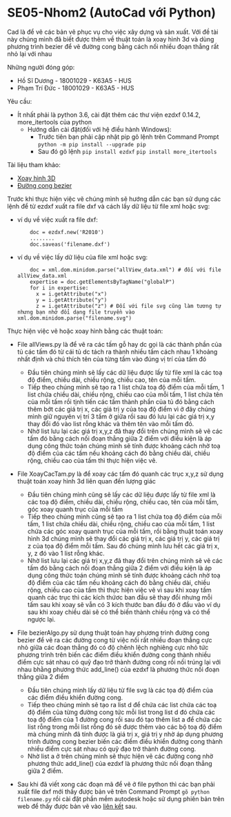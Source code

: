 # SE05-Nhom2 (AutoCad với Python)
Cad là để vẽ các bản vẽ phục vụ cho việc xây dựng và sản xuất. Với đề tài này chúng mình đã biết được thêm về thuật toán là xoay hình 3d và dùng phương trình bezier để vẽ đường cong bằng cách nối nhiều đoạn thẳng rất nhỏ lại với nhau

Những người đóng góp:
  * Hồ Sĩ Dương - 18001029 - K63A5 - HUS  
  * Phạm Trí Đức - 18001029 - K63A5 - HUS
  
Yêu cầu:
  * Ít nhất phải là python 3.6, cài đặt thêm các thư viện ezdxf 0.14.2, more_itertools của python
    + Hướng dẫn cài đặt(đối với hệ điều hành Windows): 
      + Trước tiên bạn phải cập nhật pip gõ lệnh trên Command Prompt 
      ``` python -m pip install --upgrade pip ```
      + Sau đó gõ lệnh 
       ``` pip install ezdxf ``` 
       ``` pip install more_itertools ```
       
Tài liệu tham khảo:
  * [Xoay hình 3D](https://www.it-swarm-vi.tech/vi/math/xoay-mot-vector-trong-khong-gian-3d/1071293716/)
  * [Đường cong bezier](https://vi.wikipedia.org/wiki/%C4%90%C6%B0%E1%BB%9Dng_cong_B%C3%A9zier)
  
Trước khi thực hiện việc vẽ chúng mình sẽ hướng dẫn các bạn sử dụng các lệnh để từ ezdxf xuất ra file dxf và cách lấy dữ liệu từ file xml hoặc svg:
  * ví dụ về việc xuất ra file dxf:
    ``` import ezdxf
        doc = ezdxf.new('R2010')
        ........
        doc.saveas('filename.dxf') 
    ```
  * ví dụ về việc lấy dữ liệu của file xml hoặc svg:
    ``` import xml.dom.minidom 
        doc = xml.dom.minidom.parse("allView_data.xml") # đối với file allView_data.xml
        expertise = doc.getElementsByTagName("globalP")
        for i in expertise:
          x = i.getAttribute("x")
          y = i.getAttribute("y")
          z = i.getAttribute("z") # Đối với file svg cũng làm tương tự nhưng bạn nhớ đổi dạng file truyền vào xml.dom.minidom.parse("filename.svg") 
    ```
Thực hiện việc vẽ hoặc xoay hình bằng các thuật toán:          
  * File allViews.py là để vẽ ra các tấm gỗ hay dc gọi là các thành phần của tủ các tấm đó từ cái tủ dc tách ra thành nhiều tấm cách nhau 1 khoảng nhất định và chú thích tên của     từng tấm vào đúng vị trí của tấm đó
    + Đầu tiên chúng mình sẽ lấy các dữ liệu được lấy từ file xml là các toạ độ điểm, chiều dài, chiều rộng, chiều cao, tên của mỗi tấm.  
    + Tiếp theo chúng mình sẽ tạo ra 1 list chứa toạ độ điểm của mỗi tấm, 1 list chứa chiều dài, chiều rộng, chiều cao của mỗi tấm, 1 list chứa tên của mỗi tấm rồi tịnh tiến các       tấm thành phần của tủ đó bằng cách thêm bớt các giá trị x, các giá trị y của toạ độ điểm vì ở đây chúng mình giữ nguyên vị trí 3 tấm ở giữa rồi sau đó lưu lại các giá trị       x,y thay đổi đó vào list rỗng khác và thêm tên vào mỗi tấm đó.
    + Nhờ list lưu lại các giá trị x,y,z đã thay đổi trên chúng mình sẽ vẽ các tấm đó bằng cách nối đoạn thẳng giữa 2 điểm với điều kiện là áp dụng công thức toán chúng mình sẽ       tính được khoảng cách nhờ toạ độ điểm của các tấm nếu khoảng cách đó bằng chiều dài, chiều rộng, chiều cao của tấm thì thực hiện việc vẽ.

  * File XoayCacTam.py là để xoay các tấm đó quanh các trục x,y,z sử dụng thuật toán xoay hình 3d liên quan đến lượng giác
    + Đầu tiên chúng mình cũng sẽ lấy các dữ liệu được lấy từ file xml là các toạ độ điểm, chiều dài, chiều rộng, chiều cao, tên của mỗi tấm, góc xoay quanh trục của mỗi tấm
    + Tiếp theo chúng mình cũng sẽ tạo ra 1 list chứa toạ độ điểm của mỗi tấm, 1 list chứa chiều dài, chiều rộng, chiều cao của mỗi tấm, 1 list chứa các góc xoay quanh trục của       mỗi tấm, rồi bằng thuật toán xoay hình 3d chúng mình sẽ thay đổi các giá trị x, các giá trị y, các giá trị z của tọa độ điểm mỗi tấm. Sau đó chúng mình lưu hết các giá trị       x, y, z đó vào 1 list rỗng khác.
    + Nhờ list lưu lại các giá trị x,y,z đã thay đổi trên chúng mình sẽ vẽ các tấm đó bằng cách nối đoạn thẳng giữa 2 điểm với điều kiện là áp dụng công thức toán chúng mình sẽ       tính được khoảng cách nhờ toạ độ điểm của các tấm nếu khoảng cách đó bằng chiều dài, chiều rộng, chiều cao của tấm thì thực hiện việc vẽ vì sau khi xoay tấm quanh các trục       thì các kích thứơc ban đầu sẽ thay đổi nhưng mỗi tấm sau khi xoay sẽ vẫn có 3 kích thước ban đầu đó ở đầu vào ví dụ sau khi xoay chiều dài sẽ có thể biến thành chiều rộng       và có thể ngược lại. 

  * File bezierAlgo.py sử dụng thuật toán hay phương trình đường cong bezier để vẽ ra các đường cong từ việc nối rất nhiều đoạn thẳng cực nhỏ giữa các đoạn thẳng đó có độ chênh     lệch nghiêng cực nhỏ tức phương trình trên biến các điểm điều khiển đường cong thành nhiều điểm cực sát nhau có quỹ đạo trở thành đường cong rồi nối trúng lại với nhau bhằng     phương thức add_line() của ezdxf là phương thức nối đoạn thẳng giữa 2 điểm
      + Đầu tiên chúng mình lấy dữ liệu từ file svg là các tọa độ điểm của các điểm điều khiển đường cong.
      + Tiếp theo chúng mình sẽ tạo ra list d để chứa các list chứa các toạ độ điểm của từng đường cong tức mỗi list trong list d đó chứa các toạ độ điểm của 1 đường cong rồi           sau đó tạo thêm list a để chứa các list rỗng trong mỗi list rỗng đó sẽ được thêm vào các bộ toạ độ điểm mà chúng mình đã tính được là giá trị x, giá trị y nhờ áp dụng           phương trình đường cong bezier biến các điểm điều khiển đường cong thành nhiều điểm cực sát nhau có quỹ đạo trở thành đường cong.
      + Nhờ list a ở trên chúng mình sẽ thực hiện vẽ các đường cong nhờ phương thức add_line() của ezdxf là phương thức nối đoạn thẳng giữa 2 điểm.
  * Sau khi đã viết xong các đoạn mã để vẽ ở file python thì các bạn phải xuất file dxf mới thấy được bản vẽ trên Command Prompt  ```gõ python filename.py``` rồi cài đặt phần mềm autodesk hoặc sử dụng phiên bản trên web để thấy được bản vẽ vào [liên kết](https://viewer.autodesk.com/) sau.

